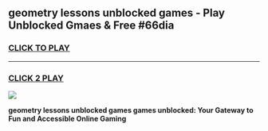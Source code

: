 
## geometry lessons unblocked games - Play Unblocked Gmaes & Free #66dia
<h3>
<a href="https://premium.freeplayer.one?title=geometry_lessons_unblocked_games&ref=01M">CLICK TO PLAY</a></h3>
<hr>

<h3>
<a href="https://premium.freeplayer.one?title=geometry_lessons_unblocked_games&ref=01M">CLICK 2 PLAY</a>
  
</h3>

<a href="https://premium.freeplayer.one?title=geometry_lessons_unblocked_games&ref=01M"><img src="https://clearcache.store/games.png"></a>


**geometry lessons unblocked games games unblocked: Your Gateway to Fun and Accessible Online Gaming**
